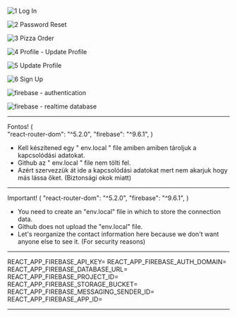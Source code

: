 ![1 Log In](https://user-images.githubusercontent.com/93486996/155142239-27018e67-89d1-4566-8215-7c32f37909e0.jpg)

![2 Password Reset](https://user-images.githubusercontent.com/93486996/155142250-93212a2d-b48e-4d89-911e-0ad556cd60e2.jpg)

![3  Pizza Order](https://user-images.githubusercontent.com/93486996/155142275-9ab59614-207b-4610-bcd7-0c4bed8d48c7.jpg)

![4  Profile -  Update Profile](https://user-images.githubusercontent.com/93486996/155142288-eb6ba8a3-621c-486a-976a-6035956b614a.jpg)

![5 Update Profile](https://user-images.githubusercontent.com/93486996/155142319-fc742b61-c89a-45a0-975a-00981d6f3653.jpg)

![6  Sign Up](https://user-images.githubusercontent.com/93486996/155142327-0cb542f5-8c66-4905-a5fb-0f63388f6a35.jpg)

![firebase - authentication](https://user-images.githubusercontent.com/93486996/155142337-0253f073-0300-4417-8018-19295304e09f.jpg)

![firebase - realtime database](https://user-images.githubusercontent.com/93486996/155142344-541689ab-583d-4168-abfd-c5ea259e3015.jpg)




*********************
Fontos! 
(  
    "react-router-dom": "^5.2.0",
    "firebase": "^9.6.1", )

- Kell készítened egy " env.local " file amiben amiben tároljuk a kapcsolódási adatokat.
- Github az " env.local " file nem tölti fel. 
- Azért szervezzük át ide a kapcsolódási adatokat mert nem akarjuk hogy más lássa őket. (Biztonsági okok miatt) 

*********************
Important!
( 
    "react-router-dom": "^5.2.0",
    "firebase": "^9.6.1", )

- You need to create an "env.local" file in which to store the connection data.
- Github does not upload the "env.local" file.
- Let's reorganize the contact information here because we don't want anyone else to see it. (For security reasons)

*********************

REACT_APP_FIREBASE_API_KEY=
REACT_APP_FIREBASE_AUTH_DOMAIN=
REACT_APP_FIREBASE_DATABASE_URL=
REACT_APP_FIREBASE_PROJECT_ID=
REACT_APP_FIREBASE_STORAGE_BUCKET=
REACT_APP_FIREBASE_MESSAGING_SENDER_ID=
REACT_APP_FIREBASE_APP_ID=

*********************
